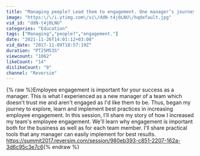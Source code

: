 ```yaml
---
title: "Managing people? Lead them to engagement. One manager’s journey... \/ Lior Lavi"
image: "https:\/\/i.ytimg.com\/vi\/ddN-t4j0LNU\/hqdefault.jpg"
vid_id: "ddN-t4j0LNU"
categories: "Education"
tags: ["Managing","people?","engagement."]
date: "2021-11-26T14:01:12+03:00"
vid_date: "2017-11-09T18:57:19Z"
duration: "PT25M53S"
viewcount: "1062"
likeCount: "14"
dislikeCount: "0"
channel: "Reversim"
---
```

{% raw %}Employee engagement is important for your success as a manager. This is what I experienced as a new manager of a team which doesn't trust me and aren't engaged as I'd like them to be. Thus, began my journey to explore, learn and implement best practices in increasing employee engagement. In this session, I'll share my story of how I increased my team's employee engagement. We'll learn why engagement is important both for the business as well as for each team member. I'll share practical tools that any manager can easily implement for best results.<br /><a rel="nofollow" target="blank" href="https://summit2017.reversim.com/session/980eb393-c851-2207-162a-3d6c95c3e7c6">https://summit2017.reversim.com/session/980eb393-c851-2207-162a-3d6c95c3e7c6</a>{% endraw %}
